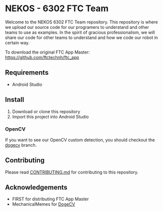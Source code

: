 # NEKOS - 6302 FTC Team

Welcome to the NEKOS 6302 FTC Team repository. This repository is where 
we upload our source code for our programers to understand and other teams to use 
as examples. In the spirit of gracious professionalism, we will share our code for 
other teams to understand and how we code our robot in certain way.

To download the original FTC App Master: https://github.com/ftctechnh/ftc_app

## Requirements
*  Android Studio

## Install
1. Download or clone this repository
2. Import this project into Android Studio

### OpenCV
If you want to see our OpenCV custom detection, you should checkout the 
[dogecv](https://github.com/shadowhen/ftc_app/tree/dogecv) branch.

## Contributing
Please read [CONTRIBUTING.md](/.github/CONTRIBUTING.md) for
contributing to this repository.

## Acknowledgements
* FIRST for distributing FTC App Master
* MechanicalMemes for [DogeCV](https://github.com/MechanicalMemes/DogeCV)